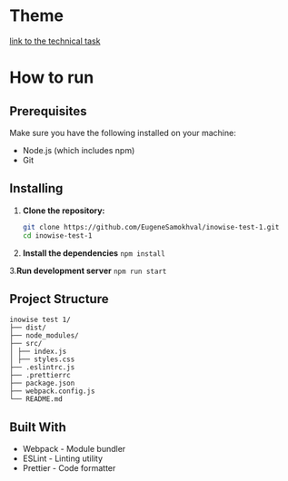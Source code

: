 # Theme

[link to the technical task](https://docs.google.com/document/d/1zpXXeSae-BlcxPKgw3DhxZA92cspVailrPYoaXSYrW8/edit#heading=h.5dt3hghpa22f)

# How to run

## Prerequisites

Make sure you have the following installed on your machine:

- Node.js (which includes npm)
- Git

## Installing

1. **Clone the repository:**

   ```sh
   git clone https://github.com/EugeneSamokhval/inowise-test-1.git
   cd inowise-test-1
   ```

2. **Install the dependencies**
   `npm install`

3.**Run development server**
`npm run start`

## Project Structure

```
inowise test 1/
├── dist/
├── node_modules/
├── src/
│ ├── index.js
│ ├── styles.css
├── .eslintrc.js
├── .prettierrc
├── package.json
├── webpack.config.js
└── README.md
```

## Built With

- Webpack - Module bundler
- ESLint - Linting utility
- Prettier - Code formatter
